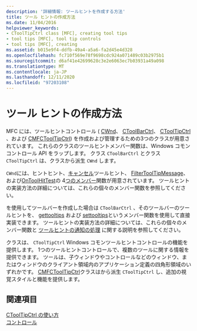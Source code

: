 ```yaml
---
description: '詳細情報: ツールヒントを作成する方法'
title: ツール ヒントの作成方法
ms.date: 11/04/2016
helpviewer_keywords:
- CToolTipCtrl class [MFC], creating tool tips
- tool tips [MFC], tool tip controls
- tool tips [MFC], creating
ms.assetid: b015e9f4-ddfb-49a4-a5a6-fa2d45e4d328
ms.openlocfilehash: fc710f569e78f9698cdc924a071489c03b2975b1
ms.sourcegitcommit: d6af41e42699628c3e2e6063ec7b03931a49a098
ms.translationtype: MT
ms.contentlocale: ja-JP
ms.lasthandoff: 12/11/2020
ms.locfileid: "97203108"
---
```

# <a name="methods-of-creating-tool-tips"></a>ツール ヒントの作成方法

MFC には、ツールヒントコントロール ( [CWnd](reference/cwnd-class.md)、 [CToolBarCtrl](reference/ctoolbarctrl-class.md)、 [CToolTipCtrl](reference/ctooltipctrl-class.md) 、および [CMFCToolTipCtrl](reference/cmfctooltipctrl-class.md)) を作成および管理するための3つのクラスが用意されています。 これらのクラスのツールヒントメンバー関数は、Windows コモンコントロール API をラップします。 クラス `CToolBarCtrl` とクラス `CToolTipCtrl` は、クラスから派生 `CWnd` します。

`CWnd`には、ヒントヒント、[キャンセル](reference/cwnd-class.md#canceltooltips)ツールヒント、 [FilterToolTipMessage](reference/cwnd-class.md#filtertooltipmessage)、および[OnToolHitTest](reference/cwnd-class.md#ontoolhittest)の 4[つのメンバー](reference/cwnd-class.md#enabletooltips)関数が用意されています。 ツールヒントの実装方法の詳細については、これらの個々のメンバー関数を参照してください。

を使用してツールバーを作成した場合は `CToolBarCtrl` 、そのツールバーのツールヒントを、 [gettooltips](reference/ctoolbarctrl-class.md#gettooltips) および [settooltips](reference/ctoolbarctrl-class.md#settooltips)というメンバー関数を使用して直接実装できます。 ツールヒントの実装方法の詳細については、これらの個々のメンバー関数と [ツールヒントの通知の処理](handling-tool-tip-notifications.md) に関する説明を参照してください。

クラスは、 `CToolTipCtrl` Windows コモンツールヒントコントロールの機能を提供します。 1つのツールヒントコントロールで、複数のツールに関する情報を提供できます。 ツールは、子ウィンドウやコントロールなどのウィンドウ、またはウィンドウのクライアント領域内のアプリケーション定義の四角形領域のいずれかです。 [CMFCToolTipCtrl](reference/cmfctooltipctrl-class.md)クラスはから派生 `CToolTipCtrl` し、追加の視覚スタイルと機能を提供します。

## <a name="see-also"></a>関連項目

[CToolTipCtrl の使い方](using-ctooltipctrl.md)<br/>
[コントロール](controls-mfc.md)
